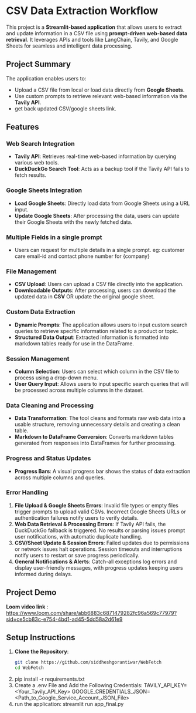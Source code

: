 # CSV Data Extraction Workflow

This project is a **Streamlit-based application** that allows users to extract and update information in a CSV file using **prompt-driven web-based data retrieval**. It leverages APIs and tools like LangChain, Tavily, and Google Sheets for seamless and intelligent data processing.

## Project Summary

The application enables users to:
- Upload a CSV file from local or load data directly from **Google Sheets**.
- Use custom prompts to retrieve relevant web-based information via the **Tavily API**.
- get back updated CSV/google sheets link.

  
## Features

### Web Search Integration
- **Tavily API**: Retrieves real-time web-based information by querying various web tools.
- **DuckDuckGo Search Tool**: Acts as a backup tool if the Tavily API fails to fetch results.
  
### Google Sheets Integration
- **Load Google Sheets**: Directly load data from Google Sheets using a URL input.
- **Update Google Sheets**: After processing the data, users can update their Google Sheets with the newly fetched data.

### Multiple Fields in a single prompt
- Users can request for multiple details in a single prompt.
  eg: customer care email-id and contact phone number for {company}
  
### File Management
- **CSV Upload**: Users can upload a CSV file directly into the application.
- **Downloadable Outputs**: After processing, users can download the updated data in **CSV** OR update the original google sheet.

### Custom Data Extraction
- **Dynamic Prompts**: The application allows users to input custom search queries to retrieve specific information related to a product or topic.
- **Structured Data Output**: Extracted information is formatted into markdown tables ready for use in the DataFrame.

### Session Management
- **Column Selection**: Users can select which column in the CSV file to process using a drop-down menu.
- **User Query Input**: Allows users to input specific search queries that will be processed across multiple columns in the dataset.

### Data Cleaning and Processing
- **Data Transformation**: The tool cleans and formats raw web data into a usable structure, removing unnecessary details and creating a clean table.
- **Markdown to DataFrame Conversion**: Converts markdown tables generated from responses into DataFrames for further processing.

### Progress and Status Updates
- **Progress Bars**: A visual progress bar shows the status of data extraction across multiple columns and queries.

### Error Handling

1. **File Upload & Google Sheets Errors**: Invalid file types or empty files trigger prompts to upload valid CSVs. Incorrect Google Sheets URLs or authentication failures notify users to verify details.
2. **Web Data Retrieval & Processing Errors**: If Tavily API fails, the DuckDuckGo fallback is triggered. No results or parsing issues prompt user notifications, with automatic duplicate handling.
3. **CSV/Sheet Update & Session Errors**: Failed updates due to permissions or network issues halt operations. Session timeouts and interruptions notify users to restart or save progress periodically.
4. **General Notifications & Alerts**: Catch-all exceptions log errors and display user-friendly messages, with progress updates keeping users informed during delays.


## Project Demo
  **Loom video link** : https://www.loom.com/share/abb6883c6871479282fc96a569c77979?sid=ce5cb83c-e754-4bd1-ad45-5dd58a2d61e9

  
## Setup Instructions

1. **Clone the Repository**:
   ```bash
   git clone https://github.com/siddheshgorantiwar/WebFetch
   cd WebFetch
2. pip install -r requirements.txt
3. Create a .env File and Add the Following Credentials:
   TAVILY_API_KEY=<Your_Tavily_API_Key>
   GOOGLE_CREDENTIALS_JSON=<Path_to_Google_Service_Account_JSON_File>
4. run the application: streamlit run app_final.py
